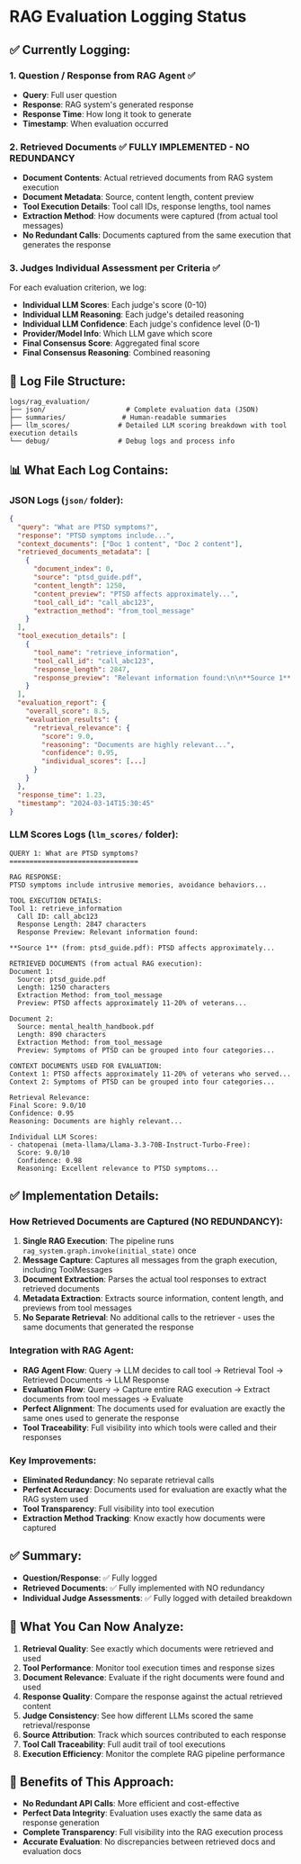 # RAG Evaluation Logging Status

## ✅ Currently Logging:

### 1. Question / Response from RAG Agent ✅
- **Query**: Full user question
- **Response**: RAG system's generated response
- **Response Time**: How long it took to generate
- **Timestamp**: When evaluation occurred

### 2. Retrieved Documents ✅ **FULLY IMPLEMENTED - NO REDUNDANCY**
- **Document Contents**: Actual retrieved documents from RAG system execution
- **Document Metadata**: Source, content length, content preview
- **Tool Execution Details**: Tool call IDs, response lengths, tool names
- **Extraction Method**: How documents were captured (from actual tool messages)
- **No Redundant Calls**: Documents captured from the same execution that generates the response

### 3. Judges Individual Assessment per Criteria ✅
For each evaluation criterion, we log:
- **Individual LLM Scores**: Each judge's score (0-10)
- **Individual LLM Reasoning**: Each judge's detailed reasoning
- **Individual LLM Confidence**: Each judge's confidence level (0-1)
- **Provider/Model Info**: Which LLM gave which score
- **Final Consensus Score**: Aggregated final score
- **Final Consensus Reasoning**: Combined reasoning

## 📁 Log File Structure:
```
logs/rag_evaluation/
├── json/                    # Complete evaluation data (JSON)
├── summaries/              # Human-readable summaries
├── llm_scores/            # Detailed LLM scoring breakdown with tool execution details
└── debug/                 # Debug logs and process info
```

## 📊 What Each Log Contains:

### JSON Logs (`json/` folder):
```json
{
  "query": "What are PTSD symptoms?",
  "response": "PTSD symptoms include...",
  "context_documents": ["Doc 1 content", "Doc 2 content"],
  "retrieved_documents_metadata": [
    {
      "document_index": 0,
      "source": "ptsd_guide.pdf",
      "content_length": 1250,
      "content_preview": "PTSD affects approximately...",
      "tool_call_id": "call_abc123",
      "extraction_method": "from_tool_message"
    }
  ],
  "tool_execution_details": [
    {
      "tool_name": "retrieve_information",
      "tool_call_id": "call_abc123",
      "response_length": 2847,
      "response_preview": "Relevant information found:\n\n**Source 1** (from: ptsd_guide.pdf)..."
    }
  ],
  "evaluation_report": {
    "overall_score": 8.5,
    "evaluation_results": {
      "retrieval_relevance": {
        "score": 9.0,
        "reasoning": "Documents are highly relevant...",
        "confidence": 0.95,
        "individual_scores": [...]
      }
    }
  },
  "response_time": 1.23,
  "timestamp": "2024-03-14T15:30:45"
}
```

### LLM Scores Logs (`llm_scores/` folder):
```
QUERY 1: What are PTSD symptoms?
================================

RAG RESPONSE:
PTSD symptoms include intrusive memories, avoidance behaviors...

TOOL EXECUTION DETAILS:
Tool 1: retrieve_information
  Call ID: call_abc123
  Response Length: 2847 characters
  Response Preview: Relevant information found:

**Source 1** (from: ptsd_guide.pdf): PTSD affects approximately...

RETRIEVED DOCUMENTS (from actual RAG execution):
Document 1:
  Source: ptsd_guide.pdf
  Length: 1250 characters
  Extraction Method: from_tool_message
  Preview: PTSD affects approximately 11-20% of veterans...

Document 2:
  Source: mental_health_handbook.pdf
  Length: 890 characters
  Extraction Method: from_tool_message
  Preview: Symptoms of PTSD can be grouped into four categories...

CONTEXT DOCUMENTS USED FOR EVALUATION:
Context 1: PTSD affects approximately 11-20% of veterans who served...
Context 2: Symptoms of PTSD can be grouped into four categories...

Retrieval Relevance:
Final Score: 9.0/10
Confidence: 0.95
Reasoning: Documents are highly relevant...

Individual LLM Scores:
- chatopenai (meta-llama/Llama-3.3-70B-Instruct-Turbo-Free):
  Score: 9.0/10
  Confidence: 0.98
  Reasoning: Excellent relevance to PTSD symptoms...
```

## ✅ Implementation Details:

### How Retrieved Documents are Captured (NO REDUNDANCY):
1. **Single RAG Execution**: The pipeline runs `rag_system.graph.invoke(initial_state)` once
2. **Message Capture**: Captures all messages from the graph execution, including ToolMessages
3. **Document Extraction**: Parses the actual tool responses to extract retrieved documents
4. **Metadata Extraction**: Extracts source information, content length, and previews from tool messages
5. **No Separate Retrieval**: No additional calls to the retriever - uses the same documents that generated the response

### Integration with RAG Agent:
- **RAG Agent Flow**: Query → LLM decides to call tool → Retrieval Tool → Retrieved Documents → LLM Response
- **Evaluation Flow**: Query → Capture entire RAG execution → Extract documents from tool messages → Evaluate
- **Perfect Alignment**: The documents used for evaluation are exactly the same ones used to generate the response
- **Tool Traceability**: Full visibility into which tools were called and their responses

### Key Improvements:
- **Eliminated Redundancy**: No separate retrieval calls
- **Perfect Accuracy**: Documents used for evaluation are exactly what the RAG system used
- **Tool Transparency**: Full visibility into tool execution
- **Extraction Method Tracking**: Know exactly how documents were captured

## ✅ Summary:
- **Question/Response**: ✅ Fully logged
- **Retrieved Documents**: ✅ Fully implemented with NO redundancy
- **Individual Judge Assessments**: ✅ Fully logged with detailed breakdown

## 🎯 What You Can Now Analyze:
1. **Retrieval Quality**: See exactly which documents were retrieved and used
2. **Tool Performance**: Monitor tool execution times and response sizes
3. **Document Relevance**: Evaluate if the right documents were found and used
4. **Response Quality**: Compare the response against the actual retrieved content
5. **Judge Consistency**: See how different LLMs scored the same retrieval/response
6. **Source Attribution**: Track which sources contributed to each response
7. **Tool Call Traceability**: Full audit trail of tool executions
8. **Execution Efficiency**: Monitor the complete RAG pipeline performance

## 🚀 Benefits of This Approach:
- **No Redundant API Calls**: More efficient and cost-effective
- **Perfect Data Integrity**: Evaluation uses exactly the same data as response generation
- **Complete Transparency**: Full visibility into the RAG execution process
- **Accurate Evaluation**: No discrepancies between retrieved docs and evaluation docs 